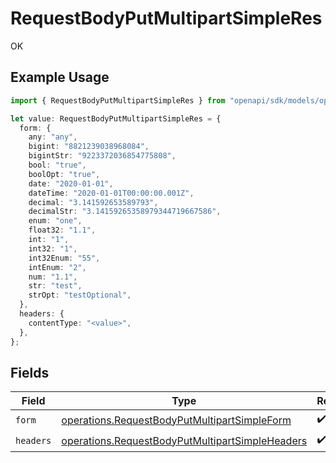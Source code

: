 # RequestBodyPutMultipartSimpleRes

OK

## Example Usage

```typescript
import { RequestBodyPutMultipartSimpleRes } from "openapi/sdk/models/operations";

let value: RequestBodyPutMultipartSimpleRes = {
  form: {
    any: "any",
    bigint: "8821239038968084",
    bigintStr: "9223372036854775808",
    bool: "true",
    boolOpt: "true",
    date: "2020-01-01",
    dateTime: "2020-01-01T00:00:00.001Z",
    decimal: "3.141592653589793",
    decimalStr: "3.14159265358979344719667586",
    enum: "one",
    float32: "1.1",
    int: "1",
    int32: "1",
    int32Enum: "55",
    intEnum: "2",
    num: "1.1",
    str: "test",
    strOpt: "testOptional",
  },
  headers: {
    contentType: "<value>",
  },
};
```

## Fields

| Field                                                                                                                     | Type                                                                                                                      | Required                                                                                                                  | Description                                                                                                               |
| ------------------------------------------------------------------------------------------------------------------------- | ------------------------------------------------------------------------------------------------------------------------- | ------------------------------------------------------------------------------------------------------------------------- | ------------------------------------------------------------------------------------------------------------------------- |
| `form`                                                                                                                    | [operations.RequestBodyPutMultipartSimpleForm](../../../sdk/models/operations/requestbodyputmultipartsimpleform.md)       | :heavy_check_mark:                                                                                                        | N/A                                                                                                                       |
| `headers`                                                                                                                 | [operations.RequestBodyPutMultipartSimpleHeaders](../../../sdk/models/operations/requestbodyputmultipartsimpleheaders.md) | :heavy_check_mark:                                                                                                        | N/A                                                                                                                       |